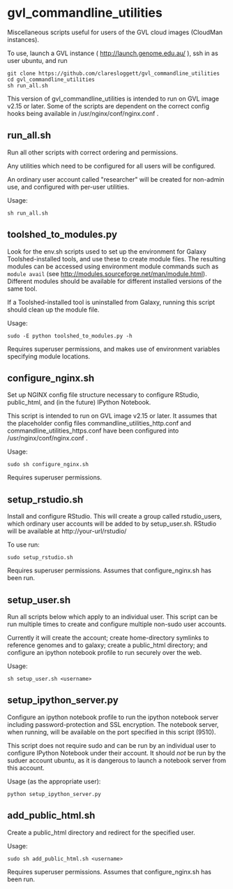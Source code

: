 gvl_commandline_utilities
=========================

Miscellaneous scripts useful for users of the GVL cloud images (CloudMan instances).

To use, launch a GVL instance ( http://launch.genome.edu.au/ ), ssh in as user ubuntu, and run

    git clone https://github.com/claresloggett/gvl_commandline_utilities
    cd gvl_commandline_utilities
    sh run_all.sh

This version of gvl_commandline_utilities is intended to run on GVL image v2.15 or later. 
Some of the scripts are dependent on the correct config hooks being available in 
/usr/nginx/conf/nginx.conf .

run_all.sh
----------

Run all other scripts with correct ordering and permissions.

Any utilities which need to be configured for all users will be configured.

An ordinary user account called "researcher" will be created for non-admin use, 
and configured with per-user utilities.

Usage:
    
    sh run_all.sh
    

toolshed_to_modules.py
----------------------

Look for the env.sh scripts used to set up the environment for Galaxy Toolshed-installed 
tools, and use these to create module files. The resulting modules can be accessed 
using environment module commands such as `module avail` (see 
http://modules.sourceforge.net/man/module.html). Different modules should be available for 
different installed versions of the same tool. 

If a Toolshed-installed tool is uninstalled from Galaxy, running this script should
clean up the module file.

Usage:

    sudo -E python toolshed_to_modules.py -h

Requires superuser permissions, and makes use of environment variables specifying module 
locations.

configure_nginx.sh
------------------

Set up NGINX config file structure necessary to configure RStudio, public_html, and 
(in the future) IPython Notebook.

This script is intended to run on GVL image v2.15 or later. It assumes that the 
placeholder config files commandline_utilities_http.conf and 
commandline_utilities_https.conf have been configured into /usr/nginx/conf/nginx.conf .

Usage:

    sudo sh configure_nginx.sh

Requires superuser permissions. 

setup_rstudio.sh
----------------

Install and configure RStudio. This will create a group called rstudio_users, which
ordinary user accounts will be added to by setup_user.sh. RStudio will be available
at http://your-url/rstudio/

To use run:

    sudo setup_rstudio.sh
    
Requires superuser permissions. Assumes that configure_nginx.sh has been run.

setup_user.sh
-------------

Run all scripts below which apply to an individual user. This script can be run multiple 
times to create and configure multiple non-sudo user accounts. 

Currently it will create the account; create home-directory symlinks to reference genomes 
and to galaxy; create a public_html directory; and configure an ipython notebook profile 
to run securely over the web.

Usage:

    sh setup_user.sh <username>

setup_ipython_server.py
-----------------------

Configure an ipython notebook profile to run the ipython notebook server including 
password-protection and SSL encryption. The notebook server, when running, will be
available on the port specified in this script (9510).

This script does not require sudo and can be run by an individual user to configure
IPython Notebook under their account. It should _not_ be run by the suduer account ubuntu, 
as it is dangerous to launch a notebook server from this account.

Usage (as the appropriate user):

    python setup_ipython_server.py
    

add_public_html.sh
------------------

Create a public_html directory and redirect for the specified user. 

Usage:

    sudo sh add_public_html.sh <username>

Requires superuser permissions. Assumes that configure_nginx.sh has been run.


